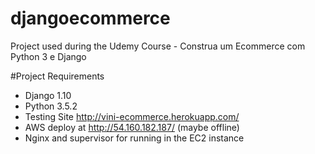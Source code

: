 # djangoecommerce
Project used during the Udemy Course - Construa um Ecommerce com Python 3 e Django

#Project Requirements

* Django 1.10
* Python 3.5.2
* Testing Site http://vini-ecommerce.herokuapp.com/
* AWS deploy at http://54.160.182.187/ (maybe offline)
* Nginx and supervisor for running in the EC2 instance
#
